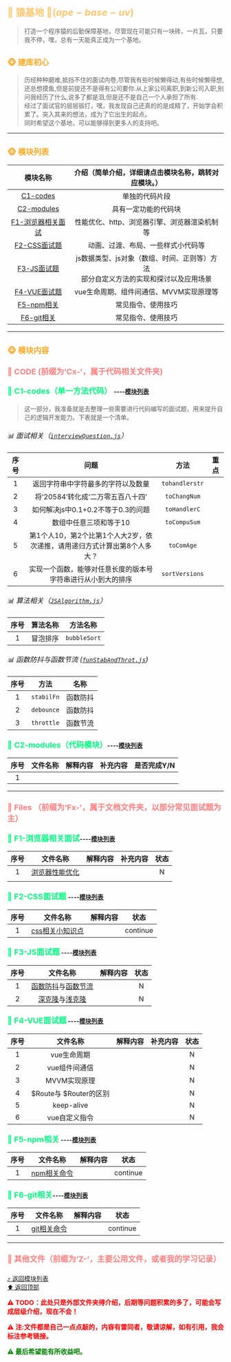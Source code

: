 # <span style='color:#ffc770;font-size:22px;font-weight:700' id='top'>🐒 猿基地 🐒($ape-base-uv$)</span>
> 打造一个程序猿的后勤保障基地，尽管现在可能只有一块砖，一片瓦，只要我不停，嘿，总有一天能真正成为一个基地。
## <span style='color:#ffaa25;font-size:18px;font-weight:700'>🐵 建库初心</span>
> 历经种种磨难,抵挡不住的面试内卷,尽管我有些时候懒得动,有些时候懒得想,还总想摸鱼,但是前提还不是得有公司要你.从上家公司离职,到新公司入职,别问我经历了什么,说多了都是泪,但是还不是自己一个人承担了所有.<br/>
> 经过了面试官的层层锻打，嘿，我发现自己还真的的是成精了，开始学会积累了。突入其来的想法，成为了它出生的起点。<br/>
> 同时希望这个基地，可以能够得到更多人的支持吧。
*************************************************************

## <span style='color:#ffaa25;font-size:18px;font-weight:700' id='mdlist'>🐵 模块列表</span>
|模块名称|介绍（简单介绍，详细请点击模块名称，跳转对应模块。）|
|:-:|:-:|
|[C1-codes](#codes)|单独的代码片段|
|[C2-modules](#modules)|具有一定功能的代码块|
|[F1-浏览器相关面试](#f1)|性能优化、http、浏览器引擎、浏览器渲染机制等|
|[F2-CSS面试题](#f2)|动画、过渡、布局、一些样式小代码等|
|[F3-JS面试题](#f3)|js数据类型、js对象（数组、时间、正则等）方法<br/>部分自定义方法的实现和探讨以及应用场景|
|[F4-VUE面试题](#f4)|vue生命周期、组件间通信、MVVM实现原理等|
|[F5-npm相关](#f5)|常见指令、使用技巧|
|[F6-git相关](#f6)|常见指令、使用技巧|


*************************************************************

## <span style='color:#ffaa25;font-size:18px;font-weight:700'>🐵 模块内容</span>
### <p style='color:#ff8080;font-size:18px;font-weight:700'>📂 CODE (前缀为‘Cx-’，属于代码相关文件夹)</p>

#### <span style='color:#00ff80;font-size:18px;font-weight:700' id='codes'>📑 C1-codes（单一方法代码） </span>----[模块列表](#mdlist)

> 这一部分，我准备就是去整理一些需要进行代码编写的面试题，用来提升自己的逻辑开发能力。下表就是一个清单。
##### <span style='font-size:16px;font-weight:400'>📊 面试相关（[`interviewQuestion.js`](/C1-Codes/js/interviewQuestion.js)）</span>
|序号|问题|方法|重点|
|:-:|:-:|:-:|-|
|1|返回字符串中字符最多的字符以及数量| `tohandlerstr`||
|2|将‘20584’转化成‘二万零五百八十四’| `toChangNum`||
|3|如何解决js中0.1+0.2不等于0.3的问题| `toHandlerC`||
|4|数组中任意三项和等于10|`toCompuSum`||
|5|第1个人10，第2个比第1个人大2岁，依次递推，请用递归方式计算出第8个人多大？|`toComAge`||
|6|实现一个函数，能够对任意长度的版本号字符串进行从小到大的排序|`sortVersions`||


##### <span style='font-size:16px;font-weight:400'>📊 算法相关（[`JSAlgorithm.js`](/C1-Codes/js/jsAlgorithm.js)）</span>
|序号|算法名称|方法名称|
|:-:|:-:|:-:|
|1|冒泡排序|`bubbleSort`|


##### <p style='font-size:16px;font-weight:400'>📊 函数防抖与函数节流 ([`funStabAndThrot.js`](/C1-Codes/js/funStabAndThrot.js))</p>
|序号|方法|名称|
|:-:|:-:|:-:|
|1|`stabilFn`|函数防抖|
|2|`debounce`|函数防抖|
|3|`throttle`|函数节流|


#### <span style='color:#00ff80;font-size:18px;font-weight:700' id='modules'>📑 C2-modules（代码模块）</span>----[模块列表](#mdlist) 

|序号|文件名称|解释内容|补充内容|是否完成Y/N|
|:-:|:-:|:-:|:-:|:-:|
|1|||||


*************************************************************
### <p style='color:#ff8080;font-size:18px;font-weight:700'>📂 Files （前缀为‘Fx-’，属于文档文件夹，以部分常见面试题为主）</p>

#### <span style='color:#00ff80;font-size:18px;font-weight:700' id='f1'>📑 F1-浏览器相关面试</span>----[模块列表](#mdlist)
|序号|文件名称|解释内容|补充内容|状态|
|:-:|:-:|:-:|:-:|:-:|
|1|[浏览器性能优化](/F1-浏览器相关面试题/性能优化/浏览器性能优化方法.md)|||N|
||||||


#### <span style='color:#00ff80;font-size:18px;font-weight:700' id='f2'>📑 F2-CSS面试题 </span> ----[模块列表](#mdlist)
|序号|文件名称|解释内容|状态|
|:-:|:-:|:-:|:-:|
|1|[css相关小知识点](/F2-CSS面试题/样式片段/css相关小知识点.md)||continue|


#### <span style='color:#00ff80;font-size:18px;font-weight:700' id='f3'>📑 F3-JS面试题</span> ----[模块列表](#mdlist)
|序号|文件名称|解释内容|状态|
|:-:|:-:|:-:|:-:|
|1|[函数防抖](/F3-JS面试题/函数防抖与函数节流/函数防抖.md)与[函数节流](/F3-JS面试题/函数防抖与函数节流/函数节流.md)||N|
|2|[深克隆](/F3-JS面试题/深克隆与浅克隆/深克隆.md)与[浅克隆](/F3-JS面试题/深克隆与浅克隆/浅克隆.md)||N|



#### <span style='color:#00ff80;font-size:18px;font-weight:700' id='f4'>📑 F4-VUE面试题</span> ----[模块列表](#mdlist)
|序号|文件名称|解释内容|补充内容|状态|
|:-:|:-:|:-:|:-:|:-:|
|1|vue生命周期|||N|
|2|vue组件间通信|||N|
|3|MVVM实现原理|||N|
|4|$Route与 $Router的区别|||N|
|5|keep-alive|||N|
|6|vue自定义指令|||N|


#### <span style='color:#00ff80;font-size:18px;font-weight:700' id='f5'>📑 F5-npm相关</span> ----[模块列表](#mdlist) 
|序号|文件名称|解释内容|状态|
|:-:|:-:|:-:|:-:|
|1|[npm相关命令](/F5-NPM相关/npm相关命令.md)||continue|


#### <span style='color:#00ff80;font-size:18px;font-weight:700' id='f6'>📑 F6-git相关</span>----[模块列表](#mdlist) 
|序号|文件名称|解释内容|状态|
|:-:|:-:|:-:|:-:|
|1|[git相关命令](/F6-GIT相关/git相关命令.md)||continue|

*************************************************************

### <p style='color:#ff8080;font-size:18px;font-weight:700'>📂 其他文件（前缀为‘Z-’，主要公用文件，或者我的学习记录）</p>
###   
[⤴️ 返回模块列表](#mdlist) <br/>
[⬆️ 返回顶部](#top)

<p style='color:red;font-size:15px;font-weight:700'>⚠️ TODO：此处只是外部文件夹得介绍，后期等问题积累的多了，可能会写成层级介绍，现在不会！</p>
<p style='color:red;font-size:15px;font-weight:700'>⚠️ 注:文件都是自己一点点敲的，内容有雷同者，敬请谅解，如有引用，我会标注参考链接。</p>
<p style='color:green;font-size:15px;font-weight:700'>⚠️ 最后希望能有所收益吧。</p>